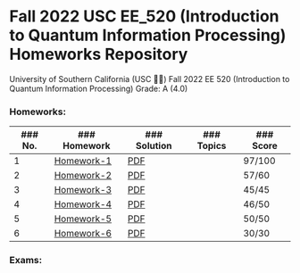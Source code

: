 # Fall 2022 USC EE_520 (Introduction to Quantum Information Processing) Homeworks Repository
University of Southern California (USC ✌🏼) Fall 2022 EE 520 (Introduction to Quantum Information Processing) Grade: A (4.0)

### Homeworks:

| ### No. | ### Homework                                                                               | ### Solution                                                                                | ### Topics | ### Score  |
|-----|----------------------------------------------------------------------------------------|-----------------------------------------------------------------------------------------|--------|--------|
| 1   | [Homework-1](https://github.com/FDGod99/EE_520/blob/main/Homeworks/Homework1_Ques.pdf) | [PDF](https://github.com/FDGod99/EE_520/blob/main/Homework_Solutions/Homework1_Sol.pdf) |        | 97/100 |
| 2   | [Homework-2](https://github.com/FDGod99/EE_520/blob/main/Homeworks/Homework2_Ques.pdf) | [PDF](https://github.com/FDGod99/EE_520/blob/main/Homework_Solutions/Homework2_Sol.pdf) |        | 57/60  |
| 3   | [Homework-3](https://github.com/FDGod99/EE_520/blob/main/Homeworks/Homework3_Ques.pdf) | [PDF](https://github.com/FDGod99/EE_520/blob/main/Homework_Solutions/Homework3_Sol.pdf) |        | 45/45  |
| 4   | [Homework-4](https://github.com/FDGod99/EE_520/blob/main/Homeworks/Homework4_Ques.pdf) | [PDF](https://github.com/FDGod99/EE_520/blob/main/Homework_Solutions/Homework4_Sol.pdf) |        | 46/50  |
| 5   | [Homework-5](https://github.com/FDGod99/EE_520/blob/main/Homeworks/Homework5_Ques.pdf) | [PDF](https://github.com/FDGod99/EE_520/blob/main/Homework_Solutions/Homework5_Sol.pdf) |        | 50/50  |
| 6   | [Homework-6](https://github.com/FDGod99/EE_520/blob/main/Homeworks/Homework6_Ques.pdf) | [PDF](https://github.com/FDGod99/EE_520/blob/main/Homework_Solutions/Homework6_Sol.pdf) |        | 30/30  |


### Exams:
